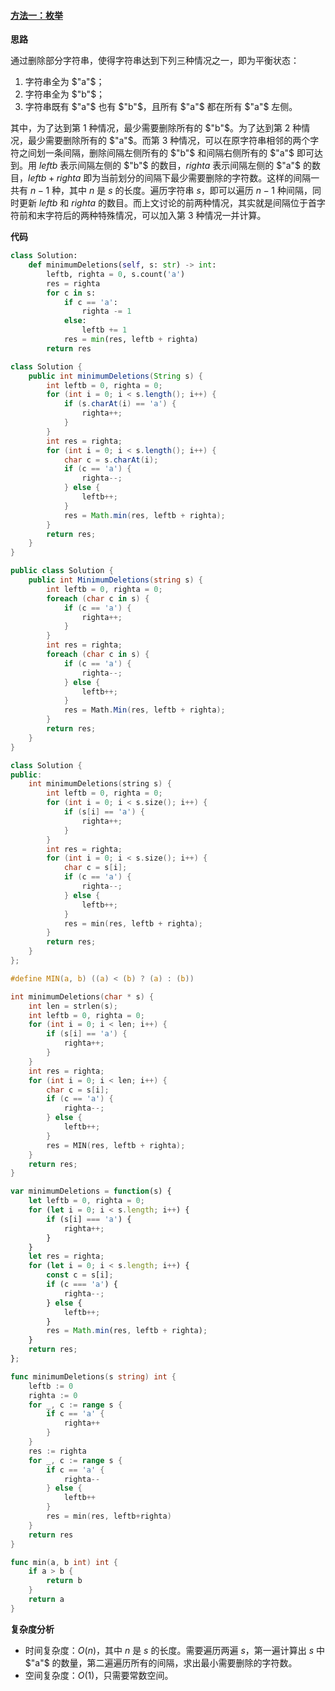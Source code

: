 ﻿#### [方法一：枚举](https://leetcode.cn/problems/minimum-deletions-to-make-string-balanced/solutions/2147032/shi-zi-fu-chuan-ping-heng-de-zui-shao-sh-l5lk/)

**思路**

通过删除部分字符串，使得字符串达到下列三种情况之一，即为平衡状态：

1.  字符串全为 $"a"$；
2.  字符串全为 $"b"$；
3.  字符串既有 $"a"$ 也有 $"b"$，且所有 $"a"$ 都在所有 $"a"$ 左侧。

其中，为了达到第 $1$ 种情况，最少需要删除所有的 $"b"$。为了达到第 $2$ 种情况，最少需要删除所有的 $"a"$。而第 $3$ 种情况，可以在原字符串相邻的两个字符之间划一条间隔，删除间隔左侧所有的 $"b"$ 和间隔右侧所有的 $"a"$ 即可达到。用 $leftb$ 表示间隔左侧的 $"b"$ 的数目，$righta$ 表示间隔左侧的 $"a"$ 的数目，$leftb+righta$ 即为当前划分的间隔下最少需要删除的字符数。这样的间隔一共有 $n-1$ 种，其中 $n$ 是 $s$ 的长度。遍历字符串 $s$，即可以遍历 $n-1$ 种间隔，同时更新 $leftb$ 和 $righta$ 的数目。而上文讨论的前两种情况，其实就是间隔位于首字符前和末字符后的两种特殊情况，可以加入第 $3$ 种情况一并计算。

**代码**

```python
class Solution:
    def minimumDeletions(self, s: str) -> int:
        leftb, righta = 0, s.count('a')
        res = righta
        for c in s:
            if c == 'a':
                righta -= 1
            else:
                leftb += 1
            res = min(res, leftb + righta)
        return res
```

```java
class Solution {
    public int minimumDeletions(String s) {
        int leftb = 0, righta = 0;
        for (int i = 0; i < s.length(); i++) {
            if (s.charAt(i) == 'a') {
                righta++;
            }
        }
        int res = righta;
        for (int i = 0; i < s.length(); i++) {
            char c = s.charAt(i);
            if (c == 'a') {
                righta--;
            } else {
                leftb++;
            }
            res = Math.min(res, leftb + righta);
        }
        return res;
    }
}
```

```csharp
public class Solution {
    public int MinimumDeletions(string s) {
        int leftb = 0, righta = 0;
        foreach (char c in s) {
            if (c == 'a') {
                righta++;
            }
        }
        int res = righta;
        foreach (char c in s) {
            if (c == 'a') {
                righta--;
            } else {
                leftb++;
            }
            res = Math.Min(res, leftb + righta);
        }
        return res;
    }
}
```

```cpp
class Solution {
public:
    int minimumDeletions(string s) {
        int leftb = 0, righta = 0;
        for (int i = 0; i < s.size(); i++) {
            if (s[i] == 'a') {
                righta++;
            }
        }
        int res = righta;
        for (int i = 0; i < s.size(); i++) {
            char c = s[i];
            if (c == 'a') {
                righta--;
            } else {
                leftb++;
            }
            res = min(res, leftb + righta);
        }
        return res;
    }
};
```

```c
#define MIN(a, b) ((a) < (b) ? (a) : (b))

int minimumDeletions(char * s) {
    int len = strlen(s);
    int leftb = 0, righta = 0;
    for (int i = 0; i < len; i++) {
        if (s[i] == 'a') {
            righta++;
        }
    }
    int res = righta;
    for (int i = 0; i < len; i++) {
        char c = s[i];
        if (c == 'a') {
            righta--;
        } else {
            leftb++;
        }
        res = MIN(res, leftb + righta);
    }
    return res;
}
```

```javascript
var minimumDeletions = function(s) {
    let leftb = 0, righta = 0;
    for (let i = 0; i < s.length; i++) {
        if (s[i] === 'a') {
            righta++;
        }
    }
    let res = righta;
    for (let i = 0; i < s.length; i++) {
        const c = s[i];
        if (c === 'a') {
            righta--;
        } else {
            leftb++;
        }
        res = Math.min(res, leftb + righta);
    }
    return res;
};
```

```go
func minimumDeletions(s string) int {
    leftb := 0
    righta := 0
    for _, c := range s {
        if c == 'a' {
            righta++
        }
    }
    res := righta
    for _, c := range s {
        if c == 'a' {
            righta--
        } else {
            leftb++
        }
        res = min(res, leftb+righta)
    }
    return res
}

func min(a, b int) int {
    if a > b {
        return b
    }
    return a
}
```

**复杂度分析**

-   时间复杂度：$O(n)$，其中 $n$ 是 $s$ 的长度。需要遍历两遍 $s$，第一遍计算出 $s$ 中 $"a"$ 的数量，第二遍遍历所有的间隔，求出最小需要删除的字符数。
-   空间复杂度：$O(1)$，只需要常数空间。
